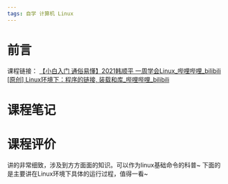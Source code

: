 ```yaml
---
tags: 自学 计算机 Linux
---
```

# 前言
 
课程链接：
[【小白入门 通俗易懂】2021韩顺平 一周学会Linux_哔哩哔哩_bilibili](https://www.bilibili.com/video/BV1Sv411r7vd?spm_id_from=333.999.0.0)
[[原创] Linux环境下：程序的链接, 装载和库_哔哩哔哩_bilibili](https://www.bilibili.com/video/BV1hv411s7ew)

# 课程笔记


# 课程评价

讲的非常细致，涉及到方方面面的知识。可以作为linux基础命令的科普~
下面的是主要讲在Linux环境下具体的运行过程，值得一看~